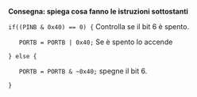**Consegna: spiega cosa fanno le istruzioni sottostanti**

`if((PINB & 0x40) == 0) {`
Controlla se il bit 6 è spento.

`   PORTB = PORTB | 0x40;`
Se è spento lo accende

`} else {`

`   PORTB = PORTB & ~0x40;`
spegne il bit 6.

`}`
